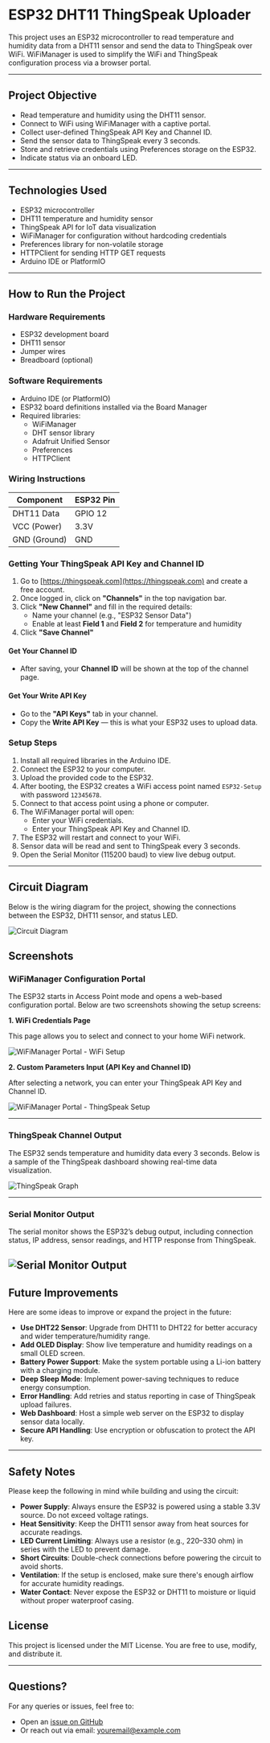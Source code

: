 # ESP32 DHT11 ThingSpeak Uploader

This project uses an ESP32 microcontroller to read temperature and humidity data from a DHT11 sensor and send the data to ThingSpeak over WiFi. WiFiManager is used to simplify the WiFi and ThingSpeak configuration process via a browser portal.

---

## Project Objective

- Read temperature and humidity using the DHT11 sensor.
- Connect to WiFi using WiFiManager with a captive portal.
- Collect user-defined ThingSpeak API Key and Channel ID.
- Send the sensor data to ThingSpeak every 3 seconds.
- Store and retrieve credentials using Preferences storage on the ESP32.
- Indicate status via an onboard LED.

---

## Technologies Used

- ESP32 microcontroller
- DHT11 temperature and humidity sensor
- ThingSpeak API for IoT data visualization
- WiFiManager for configuration without hardcoding credentials
- Preferences library for non-volatile storage
- HTTPClient for sending HTTP GET requests
- Arduino IDE or PlatformIO

---

## How to Run the Project

### Hardware Requirements

- ESP32 development board
- DHT11 sensor
- Jumper wires
- Breadboard (optional)

### Software Requirements

- Arduino IDE (or PlatformIO)
- ESP32 board definitions installed via the Board Manager
- Required libraries:
  - WiFiManager
  - DHT sensor library
  - Adafruit Unified Sensor
  - Preferences
  - HTTPClient

### Wiring Instructions

| Component     | ESP32 Pin |
|---------------|-----------|
| DHT11 Data    | GPIO 12   |
| VCC (Power)   | 3.3V      |
| GND (Ground)  | GND       |

### Getting Your ThingSpeak API Key and Channel ID

1. Go to [https://thingspeak.com](https://thingspeak.com) and create a free account.
2. Once logged in, click on **"Channels"** in the top navigation bar.
3. Click **"New Channel"** and fill in the required details:
   - Name your channel (e.g., "ESP32 Sensor Data")
   - Enable at least **Field 1** and **Field 2** for temperature and humidity
4. Click **"Save Channel"**

#### Get Your Channel ID
- After saving, your **Channel ID** will be shown at the top of the channel page.

#### Get Your Write API Key
- Go to the **"API Keys"** tab in your channel.
- Copy the **Write API Key** — this is what your ESP32 uses to upload data.

### Setup Steps

1. Install all required libraries in the Arduino IDE.
2. Connect the ESP32 to your computer.
3. Upload the provided code to the ESP32.
4. After booting, the ESP32 creates a WiFi access point named `ESP32-Setup` with password `12345678`.
5. Connect to that access point using a phone or computer.
6. The WiFiManager portal will open:
   - Enter your WiFi credentials.
   - Enter your ThingSpeak API Key and Channel ID.
7. The ESP32 will restart and connect to your WiFi.
8. Sensor data will be read and sent to ThingSpeak every 3 seconds.
9. Open the Serial Monitor (115200 baud) to view live debug output.

---

## Circuit Diagram

Below is the wiring diagram for the project, showing the connections between the ESP32, DHT11 sensor, and status LED.

![Circuit Diagram](circuit-diagram.png)

## Screenshots

### WiFiManager Configuration Portal

The ESP32 starts in Access Point mode and opens a web-based configuration portal. Below are two screenshots showing the setup screens:

**1. WiFi Credentials Page**

This page allows you to select and connect to your home WiFi network.

![WiFiManager Portal - WiFi Setup](wifimanager-portal.png)

**2. Custom Parameters Input (API Key and Channel ID)**

After selecting a network, you can enter your ThingSpeak API Key and Channel ID.

![WiFiManager Portal - ThingSpeak Setup](wifimanager1-credentials.png)

---

### ThingSpeak Channel Output

The ESP32 sends temperature and humidity data every 3 seconds. Below is a sample of the ThingSpeak dashboard showing real-time data visualization.

![ThingSpeak Graph](thingspeak.png)

---

### Serial Monitor Output

The serial monitor shows the ESP32’s debug output, including connection status, IP address, sensor readings, and HTTP response from ThingSpeak.

![Serial Monitor Output](serial-monitor-output.png)
---

## Future Improvements

Here are some ideas to improve or expand the project in the future:

- **Use DHT22 Sensor**: Upgrade from DHT11 to DHT22 for better accuracy and wider temperature/humidity range.
- **Add OLED Display**: Show live temperature and humidity readings on a small OLED screen.
- **Battery Power Support**: Make the system portable using a Li-ion battery with a charging module.
- **Deep Sleep Mode**: Implement power-saving techniques to reduce energy consumption.
- **Error Handling**: Add retries and status reporting in case of ThingSpeak upload failures.
- **Web Dashboard**: Host a simple web server on the ESP32 to display sensor data locally.
- **Secure API Handling**: Use encryption or obfuscation to protect the API key.

---

## Safety Notes

Please keep the following in mind while building and using the circuit:

- **Power Supply**: Always ensure the ESP32 is powered using a stable 3.3V source. Do not exceed voltage ratings.
- **Heat Sensitivity**: Keep the DHT11 sensor away from heat sources for accurate readings.
- **LED Current Limiting**: Always use a resistor (e.g., 220–330 ohm) in series with the LED to prevent damage.
- **Short Circuits**: Double-check connections before powering the circuit to avoid shorts.
- **Ventilation**: If the setup is enclosed, make sure there's enough airflow for accurate humidity readings.
- **Water Contact**: Never expose the ESP32 or DHT11 to moisture or liquid without proper waterproof casing.


## License

This project is licensed under the MIT License. You are free to use, modify, and distribute it.

---

## Questions?

For any queries or issues, feel free to:

- Open an [issue on GitHub](https://github.com/WaleedAhmad-pf/IoT-Temperature-Logging-System/issues)
- Or reach out via email: [youremail@example.com](mailto:waleed.khokhar.info@gmail.com)
